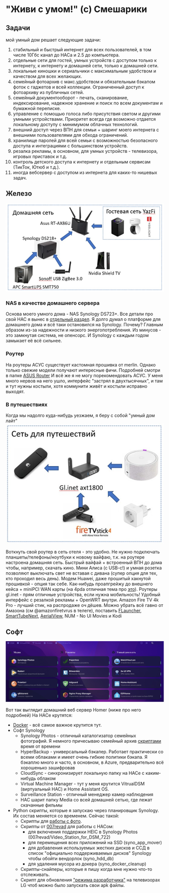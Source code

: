 # "Живи с умом!" (c) Смешарики
## Задачи
мой умный дом решает следующие задачи:
1. стабильный и быстрый интернет для всех пользователей, в том числе 10Гбс канал до НАСа и 2.5 до компьютера.
2. отдельные сети для гостей, умных устройств с доступом только к интернету, к интернету и домашней сети, только к домашней сети.
3. локальные киношки и сериальчики с максимальным удобством и качеством для всех желающих.
4. семейный фотоархив с макс.удобством и обязательным бэкапом фоток с гаджетов и всей коллекции. Ограниченный доступ к фотоархиву из публичных сетей. 
5. семейный документооборот - печать, сканирование, индексирование, надежное хранение и поиск по всем документам и бумажной переписке.
6. управление с помощью голоса либо присутствия светом и другими умными устройствами. Приоритет всегда где возможно отдается локальному доступу с минимумом облачных технологий.
7. внешний доступ через ВПН для семьи + шаринг моего интернета с внешними пользователями для обхода ограничений.
8. хранилище паролей для всей семьи с возможностью безопасного доступа и интеграциями с большинством устройств.
9. резалка рекламы, в основном, для умных устройств - телевизора, игровых приставок и т.д.
10. контроль детского доступа к интернету и отдельным сервисам (ТикТок, Ютюб и т.д.).
11. иногда вебсервер с доступом из интернета для каких-то нишевых задач. 

## Железо
![Схема сети](Pictures/home_net.jpg)

### NAS в качестве домашнего сервера
Основа моего умного дома - NAS Synology DS723+. Все детали про свой НАС я вынес в [отдельный раздел](https://github.com/ageev/SmartHome/blob/master/SynologyNAS/README.md). 
Я долго думал о платформе для домашнего дома и всё таки остановился на Synology. Почему? Главным образом из-за надежности и низкого энергопотребления. Из минусов - это замкнутая система, не опенсорс. И Synology с каждым годом замыкает её всё сильнее. 

### Роутер

На роутеры АСУС существует кастомная прошивка от merlin. Однако только свежие модели получают интересные фичи. Подробней смотри в папке [ASUS Router](ASUS%20Router/README.MD)
И всё же я не могу порекомендовать АСУС. У меня много нервов на него ушло, интерфейс "застрял в двухтысячных", и там и тут нужны костыли, хотя коммунити живёт и костыли исправно выходят.

### В путешествиях

Когда мы надолго куда-нибудь уезжаем, я беру с собой "умный дом лайт"
![Схема сети для путешествий](Pictures/travel_net.jpg)

Воткнуть свой роутер в сеть отеля - это удобно. Не нужно подключать планшеты/телефоны/ноутбуки к новому вайфаю, т.к. на роутере настроена домашняя сеть. Быстрый вайфай + встроенный ВПН до дома чтобы, например, скачать кино. Мини Алиса (с USB-c!) и умная розетка позволяют выключать свет не вставая с дивана (супер опция для тех, кто проходил весь день). 
Модем Huawei, даже прошитый хакнутой прошивкой - опция так себе. Как-нибудь проапгрейжу до внешнего кейса + miniPCI WAN карты (на 4pda отличная тема про [это](https://4pda.to/forum/index.php?showtopic=994474)).
Роутеры gl.inet - прям отличные устройства, если нужна мобильность! Удобный интерфейс с резалкой рекламы + OpenWRT внутри. 
Amazon Fire TV 4k Pro - лучший стик, на распродаже оч дёшев. Можно убрать всё гавно от Амазона (см @amazonfiretvrus в телеге), поставить [FLauncher](https://gitlab.com/flauncher/flauncher), [SmartTubeNext](https://github.com/yuliskov/SmartTubeNext), [AerialView](https://github.com/theothernt/AerialViews), NUM - No UI Movies и Kodi

## Софт
![Стартовая страница Homer](Pictures/start_page.jpg)

Вот так выглядит домашний веб сервер Homer (ниже про него подробней)
На НАСе крутятся:
- [Docker](https://github.com/ageev/SmartHome/blob/master/docker/README.MD) - всё самое важное крутится тут.
- Софт Synology
  - Synology Photos - отличный каталогизатор семейных фотографий. Я немного причесываю семейный архив [скриптами](https://github.com/ageev/others) время от времени
  - HyperBackup - универсальный бэкапер. Работает практически со всеми облаками и имеет очень гибкие политики бэкапа. Я бэкаплю много и часто, в основном, в Azure, предварительно всё хорошенько зашифровав
  - CloudSync - синхронизирует локальную папку на НАСе с каким-нибудь облаком
  - Virtual Machine Manager - тут у меня крутится VitrualDSM (виртуальный НАС) и Home Assistant OS.
  - Surveillance Station - отличный менеджер камер наблюдения
  - НАС шарит папку Media со всей домашней сетью, где лежат скачанные фильмы
- Python скрипты, которые я запускаю через планировщик Synology. Их состав меняется со временем. Сейчас такой:
  - Скрипты для [работы с фото]().
  - Скрипты от [007revad](https://github.com/007revad) для работы с НАСом:
    - для включения поддержки HEIC в Synology Photos (007revad/Video_Station_for_DSM_722)
    - для перемещения всех приложений на SSD (syno_app_mover)
    - для добавления используемых жестких дисков и ССД в список "официально поддерживаемых дисков" Synology чтобы обойти вендорлок (syno_hdd_db)
    - для удаления мусора из докера (syno_docker_cleanup)
  - Скрипты-снайперы, которые я пишу когда мне нужно что-то отслеживать.
  - Скрипт для обновления ["режима разработчика"](https://github.com/webosbrew/dev-manager-desktop) на телевизорах LG чтоб можно было запускать свои apk файлы.
